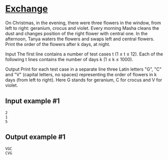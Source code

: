 # [Exchange](https://www.e-olymp.com/en/problems/407)
On Christmas, in the evening, there were three flowers in the window, from left to right: geranium, crocus and violet. Every morning Masha cleans the dust and changes position of the right flower with central one. In the afternoon, Tanya waters the flowers and swaps left and central flowers. Print the order of the flowers after k days, at night.

Input
The first line contains a number of test cases t (1 ≤ t ≤ 12). Each of the following t lines contains the number of days k (1 ≤ k ≤ 1000).

Output
Print for each test case in a separate line three Latin letters "G", "C" and "V" (capital letters, no spaces) representing the order of flowers in k days (from left to right). Here G stands for geranium, C for crocus and V for violet.

## Input example #1
```
2
1
5
```

## Output example #1
```
VGC
CVG
```

